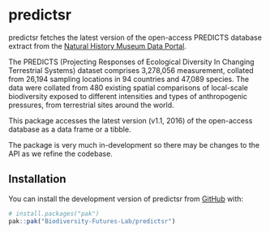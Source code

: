 
# predictsr

<!-- badges: start -->
<!-- badges: end -->

predictsr fetches the latest version of the open-access PREDICTS database
extract from the [Natural History Museum Data
Portal](https://data.nhm.ac.uk/dataset/the-2016-release-of-the-predicts-database-v1-1).

The PREDICTS (Projecting Responses of Ecological Diversity In Changing
Terrestrial Systems) dataset comprises 3,278,056 measurement, collated from
26,194 sampling locations in 94 countries and 47,089 species. The
data were collated from 480 existing spatial comparisons of local-scale
biodiversity exposed to different intensities and types of anthropogenic
pressures, from terrestrial sites around the world.

This package accesses the latest version (v1.1, 2016) of the open-access
database as a data frame or a tibble.

The package is very much in-development so there may be changes to the API as we
refine the codebase.

## Installation

You can install the development version of predictsr from [GitHub](https://github.com/) with:

``` r
# install.packages("pak")
pak::pak("Biodiversity-Futures-Lab/predictsr")
```
